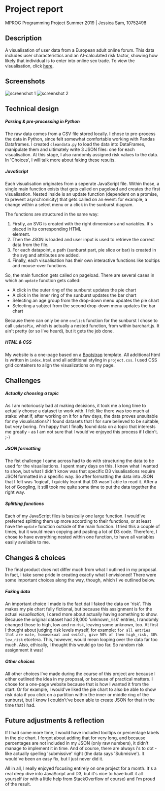 # Project report
MPROG Programming Project Summer 2019 | Jessica Sam, 10752498

## Description
A visualisation of user data from a European adult online forum. This data includes user characteristics and an AI-calculated risk factor, showing how likely that individual is to enter into online sex trade.
To view the visualisation, click [here](https://jesscsam.github.io/programmeerproject/).

## Screenshots

![screenshot 1](https://github.com/jesscsam/programmeerproject/blob/master/pictures/screenshot1.png)
![screenshot 2](https://github.com/jesscsam/programmeerproject/blob/master/pictures/screenshot2.png)


## Technical design
##### Parsing & pre-processing in Python
The raw data comes from a CSV file stored locally. I chose to pre-process the data in Python, since felt somewhat comfortable working with Pandas Dataframes.  I created `cleandata.py` to load the data into DataFrames, manipulate them and ultimately write 3 JSON files: one for each visualisation. At this stage, I also randomly assigned risk values to the data. In 'Choices', I will talk more about faking these results.

##### JavaScript
Each visualisation originates from a seperate JavaScript file. Within those, a single main function exists that gets called on pageload and creates the first visualisation. Nested inside is an update function (dependent on a promise, to prevent asynchronicity) that gets called on an event: for example, a change within a select menu or a click in the sunburst diagram.

The functions are structured in the same way:
1. Firstly, an SVG is created with the right dimensions and variables. It's placed in its corresponding HTML <div> element.
2. Then the JSON is loaded and user input is used to retrieve the correct data from the file.
3. For each datapoint, a path (sunburst part, pie slice or bar) is created in the svg and attributes are added.
4. Finally, each visualisation has their own interactive functions like tooltips and mouse-over functions.

So, the main function gets called on pageload. There are several cases in which an `update` function gets called:
* A click in the outer ring of the sunburst updates the pie chart
* A click in the inner ring of the sunburst updates the bar chart
* Selecting an age group from the drop-down menu updates the pie chart
* Selecting a subject from the second drop-down menu updates the bar chart

Because there can only be one `onclick` function for the sunburst I chose to call `updatePie`, which is actually a nested function, from within barchart.js. It ain't pretty (or so I've heard), but it gets the job done.

##### HTML & CSS
My website is a one-page based on a [Bootstrap](https://getbootstrap.com/) template. All additional html is written in `index.html` and all additional styling in `project.css`. I used CSS grid containers to align the visualizations on my page.


## Challenges
##### Actually choosing a topic
As I am notoriously bad at making decisions, it took me a long time to actually choose a dataset to work with. I felt like there was too much at stake: what if, after working on it for a few days, the data proves unsuitable for my visualisations? I found datasets that I for sure believed to be suitable, but very boring. I'm happy that I finally found data on a topic that interests me greatly - as I am not sure that I would've enjoyed this process if I didn't. ;-)

##### JSON formatting
The fist challenge I came across had to do with structuring the data to be used for the visualisations. I spent many days on this. I knew what I wanted to show, but what I didn't know was that specific D3 visualisations require JSON formatted in a specific way. So after formatting the data into JSON that I felt was 'logical', I quickly learnt that D3 wasn't able to read it. After a lot of Googling, it still took me quite some time to put the data together the right way.

##### Splitting functions
Each of my JavaScript files is basically one large function. I would've preferred splitting them up more according to their functions, or at least have the `update` function outside of the main function. I tried this a couple of times, but it would mean copying and pasting a lot of D3 code. Therefore, I chose to have everything nested within one function, to have all variables easily available to me.

## Changes & choices
The final product does not differ much from what I outlined in my proposal. In fact, I take some pride in creating exactly what I envisioned! There were some important choices along the way, though, which I've outlined below.

##### Faking data
An important choice I made is the fact dat I faked the data on 'risk'. This makes my pie chart fully fictional, but because this assignment is for the actual *visualisation*, I cared more about actually having something to show. Because the original dataset had 28,000 'unknown_risk' entries, I randomly changed those to high, low and no risk, leaving some unknown, too. At first I thought about judging risk levels myself, for example: `for all entries that are male, homosexual and switch, give 50% of them high_risk, 30% low_risk` etcetera. This, however, would mean looping over the data far too much. Also, ethically, I thought this would go too far. So random risk assignment it was!

##### Other choices
All other choices I've made during the course of this project are because I either outlined the idea in my proposal, or because of practical matters. I chose for a one-page website because that is how I wanted it from the start. Or for example, I would've liked the pie chart to also be able to show risk data if you click on a partition within the inner or middle ring of the sunburst, but I know I couldn't've been able to create JSON for that in the time that I had. 



## Future adjustments & reflection

If I had some more time, I would have included tooltips or percentage labels in the pie chart. I forgot about adding that for very long, and because percentages are not included in my JSON (only raw numbers), it didn't manage to implement it in time. And of course, there are always i's to dot - like actually spelling 'submissive' right (the data says 'Submisive'). It would've been an easy fix, but I just never did it.

All in all, I really enjoyed focusing entirely on one project for a month. It's a real deep dive into JavaScript and D3, but it's nice to have built it all yourself (or with a little help from StackOverflow of course) and I'm proud of the result.
